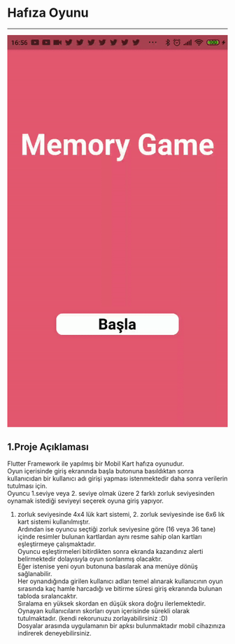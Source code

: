 # Hafıza Oyunu

---

![Memory Game Thumbnail](memory_game.gif)

## 1.Proje Açıklaması
Flutter Framework ile yapılmış bir Mobil Kart hafıza oyunudur.  
Oyun içerisinde giriş ekranında başla butonuna basıldıktan sonra kullanıcıdan bir kullanıcı adı girişi yapması istenmektedir daha sonra verilerin tutulması için.  
Oyuncu 1.seviye veya 2. seviye olmak üzere 2 farklı zorluk seviyesinden oynamak istediği seviyeyi seçerek oyuna giriş yapıyor.  
1. zorluk seviyesinde 4x4 lük kart sistemi, 2. zorluk seviyesinde ise 6x6 lık kart sistemi kullanılmıştır.  
Ardından ise oyuncu seçtiği zorluk seviyesine göre (16 veya 36 tane) içinde resimler bulunan kartlardan aynı resme sahip olan kartları eşleştirmeye çalışmaktadır.  
Oyuncu eşleştirmeleri bitirdikten sonra ekranda kazandınız alerti belirmektedir dolayısıyla oyun sonlanmış olacaktır.  
Eğer istenise yeni oyun butonuna basılarak ana menüye dönüş sağlanabilir.  
Her oynandığında girilen kullanıcı adları temel alınarak kullanıcının oyun sırasında kaç hamle harcadığı ve bitirme süresi giriş ekranında bulunan tabloda sıralancaktır.  
Sıralama en yüksek skordan en düşük skora doğru ilerlemektedir.  
Oynayan kullanıcıların skorları oyun içerisinde sürekli olarak tutulmaktadır. (kendi rekorunuzu zorlayabilirsiniz :D)  
Dosyalar arasında uygulamanın bir apksı bulunmaktadır mobil cihazınıza indirerek deneyebilirsiniz.  
